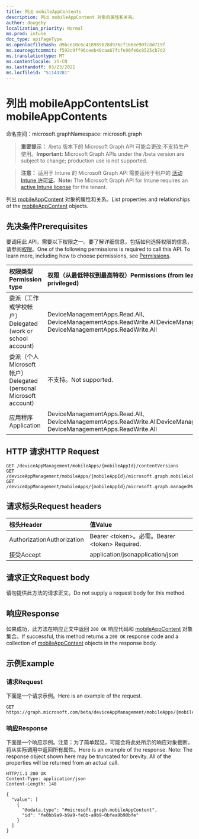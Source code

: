 ```yaml
---
title: 列出 mobileAppContents
description: 列出 mobileAppContent 对象的属性和关系。
author: dougeby
localization_priority: Normal
ms.prod: intune
doc_type: apiPageType
ms.openlocfilehash: d9bce10c6c418989b28d976cf166ee90fc8d719f
ms.sourcegitcommit: f592c9ff96ceeb40caa67fcfe90fe6c8525cb7d2
ms.translationtype: MT
ms.contentlocale: zh-CN
ms.lasthandoff: 03/23/2021
ms.locfileid: "51143281"
---
```

# <a name="list-mobileappcontents"></a><span data-ttu-id="9792d-103">列出 mobileAppContents</span><span class="sxs-lookup"><span data-stu-id="9792d-103">List mobileAppContents</span></span>

<span data-ttu-id="9792d-104">命名空间：microsoft.graph</span><span class="sxs-lookup"><span data-stu-id="9792d-104">Namespace: microsoft.graph</span></span>

> <span data-ttu-id="9792d-105">**重要提示：** /beta 版本下的 Microsoft Graph API 可能会更改;不支持生产使用。</span><span class="sxs-lookup"><span data-stu-id="9792d-105">**Important:** Microsoft Graph APIs under the /beta version are subject to change; production use is not supported.</span></span>

> <span data-ttu-id="9792d-106">**注意：** 适用于 Intune 的 Microsoft Graph API 需要适用于租户的 [活动 Intune 许可证](https://go.microsoft.com/fwlink/?linkid=839381)。</span><span class="sxs-lookup"><span data-stu-id="9792d-106">**Note:** The Microsoft Graph API for Intune requires an [active Intune license](https://go.microsoft.com/fwlink/?linkid=839381) for the tenant.</span></span>

<span data-ttu-id="9792d-107">列出 [mobileAppContent](../resources/intune-apps-mobileappcontent.md) 对象的属性和关系。</span><span class="sxs-lookup"><span data-stu-id="9792d-107">List properties and relationships of the [mobileAppContent](../resources/intune-apps-mobileappcontent.md) objects.</span></span>

## <a name="prerequisites"></a><span data-ttu-id="9792d-108">先决条件</span><span class="sxs-lookup"><span data-stu-id="9792d-108">Prerequisites</span></span>
<span data-ttu-id="9792d-p101">要调用此 API，需要以下权限之一。要了解详细信息，包括如何选择权限的信息，请参阅[权限](/graph/permissions-reference)。</span><span class="sxs-lookup"><span data-stu-id="9792d-p101">One of the following permissions is required to call this API. To learn more, including how to choose permissions, see [Permissions](/graph/permissions-reference).</span></span>

|<span data-ttu-id="9792d-111">权限类型</span><span class="sxs-lookup"><span data-stu-id="9792d-111">Permission type</span></span>|<span data-ttu-id="9792d-112">权限（从最低特权到最高特权）</span><span class="sxs-lookup"><span data-stu-id="9792d-112">Permissions (from least to most privileged)</span></span>|
|:---|:---|
|<span data-ttu-id="9792d-113">委派（工作或学校帐户）</span><span class="sxs-lookup"><span data-stu-id="9792d-113">Delegated (work or school account)</span></span>|<span data-ttu-id="9792d-114">DeviceManagementApps.Read.All、DeviceManagementApps.ReadWrite.All</span><span class="sxs-lookup"><span data-stu-id="9792d-114">DeviceManagementApps.Read.All, DeviceManagementApps.ReadWrite.All</span></span>|
|<span data-ttu-id="9792d-115">委派（个人 Microsoft 帐户）</span><span class="sxs-lookup"><span data-stu-id="9792d-115">Delegated (personal Microsoft account)</span></span>|<span data-ttu-id="9792d-116">不支持。</span><span class="sxs-lookup"><span data-stu-id="9792d-116">Not supported.</span></span>|
|<span data-ttu-id="9792d-117">应用程序</span><span class="sxs-lookup"><span data-stu-id="9792d-117">Application</span></span>|<span data-ttu-id="9792d-118">DeviceManagementApps.Read.All、DeviceManagementApps.ReadWrite.All</span><span class="sxs-lookup"><span data-stu-id="9792d-118">DeviceManagementApps.Read.All, DeviceManagementApps.ReadWrite.All</span></span>|

## <a name="http-request"></a><span data-ttu-id="9792d-119">HTTP 请求</span><span class="sxs-lookup"><span data-stu-id="9792d-119">HTTP Request</span></span>
<!-- {
  "blockType": "ignored"
}
-->
``` http
GET /deviceAppManagement/mobileApps/{mobileAppId}/contentVersions
GET /deviceAppManagement/mobileApps/{mobileAppId}/microsoft.graph.mobileLobApp/contentVersions
GET /deviceAppManagement/mobileApps/{mobileAppId}/microsoft.graph.managedMobileLobApp/contentVersions
```

## <a name="request-headers"></a><span data-ttu-id="9792d-120">请求标头</span><span class="sxs-lookup"><span data-stu-id="9792d-120">Request headers</span></span>
|<span data-ttu-id="9792d-121">标头</span><span class="sxs-lookup"><span data-stu-id="9792d-121">Header</span></span>|<span data-ttu-id="9792d-122">值</span><span class="sxs-lookup"><span data-stu-id="9792d-122">Value</span></span>|
|:---|:---|
|<span data-ttu-id="9792d-123">Authorization</span><span class="sxs-lookup"><span data-stu-id="9792d-123">Authorization</span></span>|<span data-ttu-id="9792d-124">Bearer &lt;token&gt;。必需。</span><span class="sxs-lookup"><span data-stu-id="9792d-124">Bearer &lt;token&gt; Required.</span></span>|
|<span data-ttu-id="9792d-125">接受</span><span class="sxs-lookup"><span data-stu-id="9792d-125">Accept</span></span>|<span data-ttu-id="9792d-126">application/json</span><span class="sxs-lookup"><span data-stu-id="9792d-126">application/json</span></span>|

## <a name="request-body"></a><span data-ttu-id="9792d-127">请求正文</span><span class="sxs-lookup"><span data-stu-id="9792d-127">Request body</span></span>
<span data-ttu-id="9792d-128">请勿提供此方法的请求正文。</span><span class="sxs-lookup"><span data-stu-id="9792d-128">Do not supply a request body for this method.</span></span>

## <a name="response"></a><span data-ttu-id="9792d-129">响应</span><span class="sxs-lookup"><span data-stu-id="9792d-129">Response</span></span>
<span data-ttu-id="9792d-130">如果成功，此方法在响应正文中返回 `200 OK` 响应代码和 [mobileAppContent](../resources/intune-apps-mobileappcontent.md) 对象集合。</span><span class="sxs-lookup"><span data-stu-id="9792d-130">If successful, this method returns a `200 OK` response code and a collection of [mobileAppContent](../resources/intune-apps-mobileappcontent.md) objects in the response body.</span></span>

## <a name="example"></a><span data-ttu-id="9792d-131">示例</span><span class="sxs-lookup"><span data-stu-id="9792d-131">Example</span></span>

### <a name="request"></a><span data-ttu-id="9792d-132">请求</span><span class="sxs-lookup"><span data-stu-id="9792d-132">Request</span></span>
<span data-ttu-id="9792d-133">下面是一个请求示例。</span><span class="sxs-lookup"><span data-stu-id="9792d-133">Here is an example of the request.</span></span>
``` http
GET https://graph.microsoft.com/beta/deviceAppManagement/mobileApps/{mobileAppId}/contentVersions
```

### <a name="response"></a><span data-ttu-id="9792d-134">响应</span><span class="sxs-lookup"><span data-stu-id="9792d-134">Response</span></span>
<span data-ttu-id="9792d-p102">下面是一个响应示例。注意：为了简单起见，可能会将此处所示的响应对象截断。将从实际调用中返回所有属性。</span><span class="sxs-lookup"><span data-stu-id="9792d-p102">Here is an example of the response. Note: The response object shown here may be truncated for brevity. All of the properties will be returned from an actual call.</span></span>
``` http
HTTP/1.1 200 OK
Content-Type: application/json
Content-Length: 148

{
  "value": [
    {
      "@odata.type": "#microsoft.graph.mobileAppContent",
      "id": "fe0bb9a9-b9a9-fe0b-a9b9-0bfea9b90bfe"
    }
  ]
}
```




